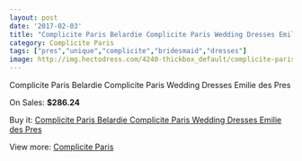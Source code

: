 ```yaml
---
layout: post
date: '2017-02-03'
title: "Complicite Paris Belardie Complicite Paris Wedding Dresses Emilie des Pres"
category: Complicite Paris
tags: ["pres","unique","complicite","bridesmaid","dresses"]
image: http://img.hectodress.com/4240-thickbox_default/complicite-paris-belardie-complicite-paris-wedding-dresses-emilie-des-pres.jpg
---
```

Complicite Paris Belardie Complicite Paris Wedding Dresses Emilie des Pres

On Sales: **$286.24**
<a href="https://www.hectodress.com/complicite-paris/2170-complicite-paris-belardie-complicite-paris-wedding-dresses-emilie-des-pres.html"><amp-img layout="responsive" width="600" height="600" src="//img.hectodress.com/4240-thickbox_default/complicite-paris-belardie-complicite-paris-wedding-dresses-emilie-des-pres.jpg" alt="Complicite Paris Belardie Complicite Paris Wedding Dresses Emilie des Pres 0" /></a>

Buy it: [Complicite Paris Belardie Complicite Paris Wedding Dresses Emilie des Pres](https://www.hectodress.com/complicite-paris/2170-complicite-paris-belardie-complicite-paris-wedding-dresses-emilie-des-pres.html "Complicite Paris Belardie Complicite Paris Wedding Dresses Emilie des Pres")

View more: [Complicite Paris](https://www.hectodress.com/37-complicite-paris "Complicite Paris")
